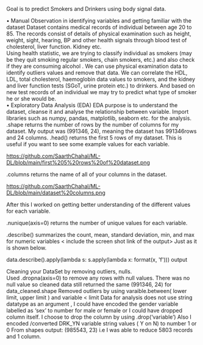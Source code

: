 
Goal is to predict Smokers and Drinkers using body signal data. 

•	Manual Observation in identifying variables and  getting familiar with the dataset 
Dataset contains medical records of individual between age 20 to 85. The records consist of details of physical examination such as height, weight, sight, hearing, BP and other health signals through blood test of cholesterol, liver function. Kidney etc.   
Using health statistic, we are trying to classify individual as smokers (may be they quit smoking regular smokers, chain smokers, etc.) and also check if they are consuming alcohol . 
We can use physical examination data to identify outliers values and remove that data. 
We can correlate the HDL, LDL, total cholesterol, haemoglobin data values to smokers, and the kidney and liver function tests (SGoT, urine protein etc.) to drinkers.
And based on new test records of an individual we may try to predict what type of smoker he or she would be.  
•	Exploratory Data Analysis (EDA) 
EDA purpose is to understand the dataset, cleanse it and analyse the relationship between variable. 
Import libraries such as numpy, pandas, matplotlib, seaborn etc.  for the analysis. 
.shape returns the number of rows by the number of columns for my dataset. My output was (991346, 24), meaning the dataset has 991346rows and 24 columns. 
.head() returns the first 5 rows of my dataset. This is useful if you want to see some example values for each variable. 

https://github.com/SaarthChahal/ML-DL/blob/main/first%205%20rows%20of%20dataset.png

.columns returns the name of all of your columns in the dataset. 

https://github.com/SaarthChahal/ML-DL/blob/main/dataset%20columns.png

After this I worked on getting better understanding of the different values for each variable. 

.nunique(axis=0) returns the number of unique values for each variable.

.describe() summarizes the count, mean, standard deviation, min, and max for numeric variables
< include the screen shot link of the output> Just as it is shown below. 
 
data.describe().apply(lambda s: s.apply(lambda x: format(x, 'f'))) output 



Cleaning your DataSet by removing outliers, nulls.  
Used .dropna(axis=0) to remove any rows with null values. There was no null value so cleaned data still returned the same (991346, 24) for data_cleaned.shape 
Removed outliers by using varaible.between( lower limit, upper limit ) and variable < limit 
Data for analysis does not use string datatype as an argument , I could have encoded the gender variable labelled as ‘sex’ to number for male or female or I could have dropped column itself. I choose to drop the column by using .drop(‘variable’) 
Also I encoded /converted DRK_YN variable string values ( Y on N) to number 1 or 0 
From shapes output: (985543, 23) i.e I was able to reduce 5803 records and 1 column. 






